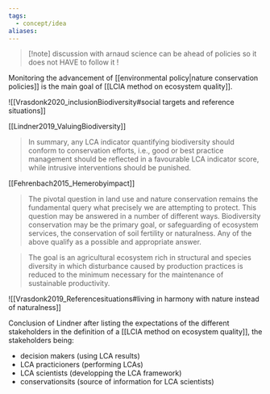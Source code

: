 ```yaml
---
tags:
  - concept/idea
aliases:
---
```

>[!note] discussion with arnaud
>science can be ahead of policies so it does not HAVE to follow it !

Monitoring the advancement of [[environmental policy|nature conservation policies]] is the main goal of [[LCIA method on ecosystem quality]].

![[Vrasdonk2020_inclusionBiodiversity#social targets and reference situations]]


[[Lindner2019_ValuingBiodiversity]]
> In summary, any LCA indicator quantifying biodiversity should conform to conservation efforts, i.e., good or best practice management should be reflected in a favourable LCA indicator score, while intrusive interventions should be punished.

[[Fehrenbach2015_Hemerobyimpact]]
> The pivotal question in land use and nature conservation remains the fundamental query what precisely we are attempting to protect. This question may be answered in a number of different ways. Biodiversity conservation may be the primary goal, or safeguarding of ecosystem services, the conservation of soil fertility or naturalness. Any of the above qualify as a possible and appropriate answer.

> The goal is an agricultural ecosystem rich in structural and species diversity in which disturbance caused by production practices is reduced to the minimum necessary for the maintenance of sustainable productivity.

![[Vrasdonk2019_Referencesituations#living in harmony with nature instead of naturalness]]


Conclusion of Lindner after listing the expectations of the different stakeholders in the definition of a [[LCIA method on ecosystem quality]], the stakeholders being:
- decision makers (using LCA results)
- LCA practicioners (performing LCAs)
- LCA scientists (developping the LCA framework)
- conservationsits (source of information for LCA scientists)